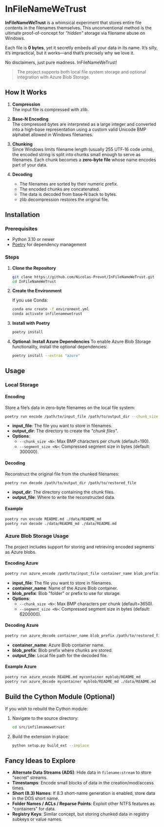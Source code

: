 # InFileNameWeTrust

**InFileNameWeTrust** is a whimsical experiment that stores entire file contents in the filenames themselves. This unconventional method is the ultimate proof-of-concept for *"hidden"* storage via filename abuse on Windows.

Each file is **0 bytes**, yet it secretly embeds all your data in its name. It’s silly, it’s impractical, but it works—and that’s precisely why we love it.

No disclaimers, just pure madness. InFileNameWeTrust!

> The project supports both local file system storage and optional integration with Azure Blob Storage.

## How It Works

1. **Compression**  
   The input file is compressed with zlib.

2. **Base‑N Encoding**  
   The compressed bytes are interpreted as a large integer and converted into a high‑base representation using a custom valid Unicode BMP alphabet allowed in Windows filenames.

3. **Chunking**  
   Since Windows limits filename length (usually 255 UTF‑16 code units), the encoded string is split into chunks small enough to serve as filenames. Each chunk becomes a **zero‑byte file** whose name encodes part of your data.

4. **Decoding**  
    - The filenames are sorted by their numeric prefix.
    - The encoded chunks are concatenated.
    - The data is decoded from base‑N back to bytes.
    - zlib decompression restores the original file.

## Installation

### Prerequisites

- Python 3.10 or newer
- [Poetry](https://python-poetry.org/) for dependency management

### Steps

1. **Clone the Repository**

    ```bash
    git clone https://github.com/Nicolas-Prevot/InFileNameWeTrust.git
    cd InFileNameWeTrust
    ```

2. **Create the Environment**

    If you use Conda:

    ```bash
    conda env create -f environment.yml
    conda activate infilenamewetrust
    ```

3. **Install with Poetry**

    ```bash
    poetry install
    ```

4. **Optional: Install Azure Dependencies**
    To enable Azure Blob Storage functionality, install the optional dependencies:

    ```bash
    poetry install --extras "azure"
    ```

## Usage

### Local Storage

#### Encoding

Store a file’s data in zero-byte filenames on the local file system:

```bash
poetry run encode /path/to/input_file /path/to/output_dir --chunk_size 190 --segment_size 300000
```

- **input_file**: The file you want to store in filenames.
- **output_dir**: The directory to create the *"chunk files"*.
- **Options**:
  - `--chunk_size <N>`: Max BMP characters per chunk (default=190).
  - `--segment_size <N>`: Compressed segment size in bytes (default: 300000).

#### Decoding

Reconstruct the original file from the chunked filenames:

```bash
poetry run decode /path/to/output_dir /path/to/restored_file
```

- **input_dir**: The directory containing the chunk files.
- **output_file**: Where to write the reconstructed data.

#### Example

```bash
poetry run encode README.md ./data/README_md
poetry run decode ./data/README_md ./data/README.md
```

### Azure Blob Storage Usage

The project includes support for storing and retrieving encoded segments as Azure blobs.

#### Encoding Azure

```bash
poetry run azure_encode /path/to/input_file container_name blob_prefix --chunk_size 3650 --segment_size 6_200_000
```

- **input_file**: The file you want to store in filenames.
- **container_name**: Name of the Azure Blob container.
- **blob_prefix**: Blob "folder" or prefix to use for storage.
- **Options**:
  - `--chunk_size <N>`: Max BMP characters per chunk (default=3650).
  - `--segment_size <N>`: Compressed segment size in bytes (default: 6200000).

#### Decoding Azure

```bash
poetry run azure_decode container_name blob_prefix /path/to/restored_file
```

- **container_name**: Azure Blob container name.
- **blob_prefix**: Blob prefix where chunks are stored.
- **output_file**: Local file path for the decoded file.

#### Example Azure

```bash
poetry run azure_encode README.md mycontainer myblob/README_md
poetry run azure_decode mycontainer myblob/README_md ./data/README.md
```

## Build the Cython Module (Optional)

If you wish to rebuild the Cython module:

1. Navigate to the source directory:

    ```bash
    cd src/infilenamewetrust
    ```

2. Build the extension in place:

    ```bash
    python setup.py build_ext --inplace
    ```

## Fancy Ideas to Explore

- **Alternate Data Streams (ADS)**: Hide data in `filename:stream` to store "secret" streams.
- **Timestamps**: Encode small blocks of data in the creation/mod/access times.
- **Short (8.3) Names**: If 8.3 short-name generation is enabled, store data in the DOS short name.
- **Folder Names / ACLs / Reparse Points**: Exploit other NTFS features as "containers" for data.
- **Registry Keys**: Similar concept, but storing chunked data in registry subkeys or value names.
